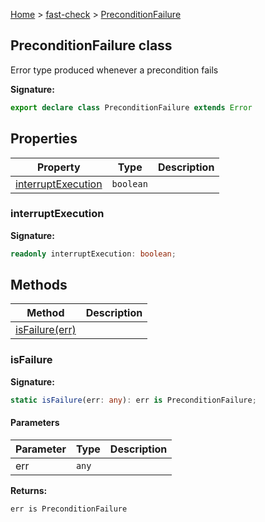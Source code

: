 [Home](/) &gt; [fast-check](../fast-check.md) &gt; [PreconditionFailure](PreconditionFailure.md)

## PreconditionFailure class

Error type produced whenever a precondition fails

<b>Signature:</b>

```typescript
export declare class PreconditionFailure extends Error 
```

## Properties

|  Property | Type | Description |
|  --- | --- | --- |
|  [interruptExecution](PreconditionFailure.md#interruptexecution) | <code>boolean</code> |  |

### interruptExecution

<b>Signature:</b>

```typescript
readonly interruptExecution: boolean;
```

## Methods

|  Method | Description |
|  --- | --- |
|  [isFailure(err)](PreconditionFailure.md#isfailure) |  |

### isFailure

<b>Signature:</b>

```typescript
static isFailure(err: any): err is PreconditionFailure;
```

#### Parameters

|  Parameter | Type | Description |
|  --- | --- | --- |
|  err | <code>any</code> |  |

<b>Returns:</b>

`err is PreconditionFailure`

